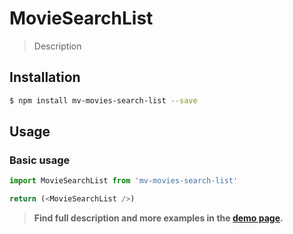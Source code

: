 # MovieSearchList

> Description

<!-- ![](./assets/preview.png) -->

## Installation

```sh
$ npm install mv-movies-search-list --save
```

## Usage

### Basic usage
```js
import MovieSearchList from 'mv-movies-search-list'

return (<MovieSearchList />)
```


> **Find full description and more examples in the [demo page](#).**